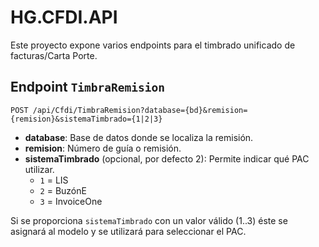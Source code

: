 # HG.CFDI.API

Este proyecto expone varios endpoints para el timbrado unificado de facturas/Carta Porte.

## Endpoint `TimbraRemision`

```
POST /api/Cfdi/TimbraRemision?database={bd}&remision={remision}&sistemaTimbrado={1|2|3}
```

- **database**: Base de datos donde se localiza la remisión.
- **remision**: Número de guía o remisión.
- **sistemaTimbrado** (opcional, por defecto 2): Permite indicar qué PAC utilizar.
  - `1` = LIS
  - `2` = BuzónE
  - `3` = InvoiceOne

Si se proporciona `sistemaTimbrado` con un valor válido (1..3) éste se asignará
al modelo y se utilizará para seleccionar el PAC.
